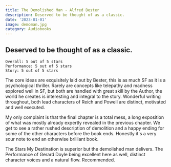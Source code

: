 ```yaml
---
title: The Demolished Man - Alfred Bester
description: Deserved to be thought of as a classic.
date: '2023-01-01'
image: demoman.jpg
category: Audiobooks
---
```


## Deserved to be thought of as a classic.

```
Overall: 5 out of 5 stars
Performance: 5 out of 5 stars
Story: 5 out of 5 stars
```

The core ideas are exquisitely laid out by Bester, this is as much SF as it is a psychological thriller. Rarely are concepts like telepathy and madness explored well in SF, but both are handled with great skill by the Author, the world he creates is interesting and integral to the story. Wonderful writing throughout, both lead characters of Reich and Powell are distinct, motivated and well executed.

My only complaint is that the final chapter is a total mess, a long exposition of what was mostly already expertly revealed in the previous chapter. We get to see a rather rushed description of demolition and a happy ending for some of the other characters before the book ends. Honestly it's a very sour note to end an otherwise brilliant book.

The Stars My Destination is superior but the demolished man delivers. The Performance of Gerard Doyle being excellent here as well, distinct character voices and a natural flow. Recommended.